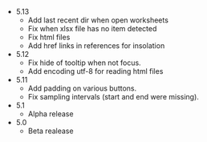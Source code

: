  * 5.13
   * Add last recent dir when open worksheets
   * Fix when xlsx file has no item detected
   * Fix html files
   * Add href links in references for insolation
 * 5.12
   * Fix hide of tooltip when not focus.
   * Add encoding utf-8 for reading html files
 * 5.11
   * Add padding on various buttons.
   * Fix sampling intervals (start and end were missing).
 * 5.1
   * Alpha release 
 * 5.0
   * Beta realease 
